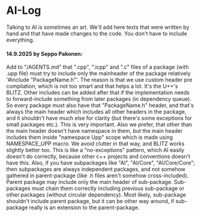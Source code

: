 # AI-Log
Talking to AI is sometimes an art. We'll add here texts that were written by hand and that have made changes to the code. You don't have to include everything.




#### 14.9.2025 by Seppo Pakonen:
Add to "/AGENTS.md" that ".cpp", ".icpp" and ".c" files of a package (with .upp file) must try to include only the mainheader of the package relatively '#include "PackageName.h"'. The reason is that we use custom header pre compilation, which is not too smart and that helps a lot. It's the U++'s BLITZ. Other includes can be added after that if the implementation needs to forward-include something from later packages (in dependency queue). So every package must also have that "PackageName.h" header, and that's always the main header which includes all other headers in the package, and it shouldn't have much else for clarity (but there's some exceptions for small packages etc.). This is very important. Also we prefer, that other than the main header doesn't have namespace in them, but the main header includes them inside "namespace Upp" scope which is made using NAMESPACE_UPP macro. We avoid clutter in that way, and BLITZ works slightly better too. This is like a "no-exceptions" pattern, which AI easily doesn't do correctly, because other c++ projects and conventions doesn't have this. Also, if you have subpackages like "AI", "AI/Core", "AI/Core/Core"; then subpackages are always independent packages, and not somehow gathered in parent-package (like .h files aren't somehow cross-included). Parent package may include only the main header of sub-package. Sub-packages must chain them correctly including previous sub-package or other packages (without circular dependency). Most likely, sub-package shouldn't include parent package, but it can be other way around, if sub-package really is an extension to the parent-package.

